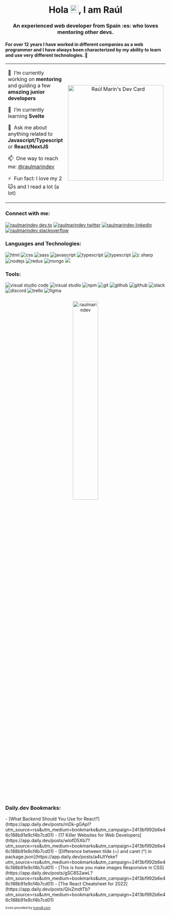 <h1 align="center">Hola <img src="https://media.giphy.com/media/hvRJCLFzcasrR4ia7z/giphy.gif" width="25px">, I am Raúl</h1>

<h3 align="center">An experienced web developer from Spain :es: who loves mentoring other devs.</h3>

<h4>For over 12 years I have worked in different companies as a web programmer and I have always been characterized by my ability to learn and use very different technologies. 🚀</h4>

<table>
<tr>
  <td valign="top" style="width: 75%">

🔭 &nbsp;I’m currently working on **mentoring** and guiding a few **amazing junior developers**

🌱 &nbsp;I’m currently learning **Svelte**

💬 &nbsp;Ask me about anything related to **Javascript/Typescript** or **React/NextJS**

📫 &nbsp;One way to reach me: [@raulmarindev](https://twitter.com/raulmarindev)

⚡ &nbsp;Fun fact: I love my 2 :cat:s and I read a lot (a lot)

</td>
<td align="center">
    <a href="https://app.daily.dev/raulmarindev"><img src="https://api.daily.dev/devcards/bdcad6e80367482b9836659daa2114f1.png?r=9q8" width="300px" alt="Raúl Marín's Dev Card"/></a>
  </td>

</tr>
</table>
<h3 align="left">Connect with me:</h3>
<p align="left">
<a href="https://dev.to/raulmarindev" target="blank"><img align="center" src="https://img.icons8.com/windows/48/000000/dev.png" alt="raulmarindev dev.to" /></a>
<a href="https://twitter.com/raulmarindev" target="blank"><img align="center" src="https://img.icons8.com/color/48/000000/twitter-circled--v1.png" alt="raulmarindev twitter"  /></a>
<a href="https://linkedin.com/in/raulmarindev" target="blank"><img align="center" src="https://img.icons8.com/color/48/000000/linkedin-circled--v1.png" alt="raulmarindev linkedin" /></a>
<a href="https://stackoverflow.com/users/9123724" target="blank"><img align="center" src="https://img.icons8.com/color/48/000000/stackoverflow.png" alt="raulmarindev stackoverflow" /></a>

<h3 align="left">Languages&nbsp;and&nbsp;Technologies:</h3>
<p>
<img src="https://img.icons8.com/color/48/000000/html-5.png" alt="html"/>
<img src="https://img.icons8.com/color/48/000000/css3.png" alt="css"/>
<img src="https://img.icons8.com/color/48/000000/sass.png" alt="sass"/>
<img src="https://img.icons8.com/color/48/000000/javascript.png" alt="javascript"/>
<img src="https://img.icons8.com/color/48/000000/typescript.png" alt="typescript"/>
<img src="https://img.icons8.com/color/48/000000/c-sharp-logo.png" alt="typescript"/>
<img src="https://img.icons8.com/color/48/000000/react-native.png" alt="c sharp"/>
<img src="https://img.icons8.com/color/48/000000/nodejs.png" alt="nodejs"/>
<img src="https://img.icons8.com/color/48/000000/redux.png" alt="redux"/>
<img src="https://img.icons8.com/color/48/000000/mongodb.png" alt="mongo"/>
<img src="https://img.icons8.com/color/48/000000/graphql.png" alg="graphql"/>
  </p>

<h3 align="left">Tools:</h3>
<p>
<img src="https://img.icons8.com/color/48/000000/visual-studio-code-2019.png" alt="visual studio code"/>
<img src="https://img.icons8.com/color/48/000000/visual-studio.png" alt="visual studio"/>
<img src="https://img.icons8.com/color/48/000000/npm.png" alt="npm"/>
<img src="https://img.icons8.com/color/48/000000/git.png" alt="git"/>
<img src="https://img.icons8.com/color/48/000000/github-2.png" alt="github"/>
<img src="https://img.icons8.com/color/48/000000/azure.png" alt="github"/>
<img src="https://img.icons8.com/color/48/000000/slack.png" alt="slack"/>
<img src="https://img.icons8.com/color/48/000000/discord.png" alt="discord"/>
<img src="https://img.icons8.com/color/48/000000/trello.png" alt="trello"/>
<img src="https://img.icons8.com/color/48/000000/figma.png" alt="figma"/>
</p>
<p align="center" style="margin-top: 25px">
<img width="40%" src="https://github-readme-stats.vercel.app/api/top-langs?username=raulmarindev&show_icons=true&theme=dracula&title_color=ff8000&text_color=ffffff&bg_color=6a6a6a&locale=en&layout=compact&hide_border=true" alt="raulmarindev" /> 
</p>

<h3 align="left">Daily.dev Bookmarks:</h3>
<!-- daily.dev BOOKMARKS:START -->
- [What Backend Should You Use for React?](https://app.daily.dev/posts/mDk-gGApI?utm_source=rss&utm_medium=bookmarks&utm_campaign=24f3bf992b6e46c188b91e9cf4b7cd01)
- [17 Killer Websites for Web Developers](https://app.daily.dev/posts/wlofD5Xb7?utm_source=rss&utm_medium=bookmarks&utm_campaign=24f3bf992b6e46c188b91e9cf4b7cd01)
- [Difference between tilde &lpar;~&rpar; and caret &lpar;^&rpar; in package.json](https://app.daily.dev/posts/a4tJtYeke?utm_source=rss&utm_medium=bookmarks&utm_campaign=24f3bf992b6e46c188b91e9cf4b7cd01)
- [This is how you make images Responsive in CSS](https://app.daily.dev/posts/gSC8S2awL?utm_source=rss&utm_medium=bookmarks&utm_campaign=24f3bf992b6e46c188b91e9cf4b7cd01)
- [The React Cheatsheet for 2022](https://app.daily.dev/posts/QlxZmdtTb?utm_source=rss&utm_medium=bookmarks&utm_campaign=24f3bf992b6e46c188b91e9cf4b7cd01)
<!-- daily.dev BOOKMARKS:END -->

<p style="font-size: 10px">Icons provided by <a href="https://icons8.com" target="_blank" rel="noopener noreferrer nofollow">icons8.com</a>
